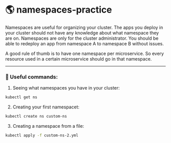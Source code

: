 # 🌎 namespaces-practice

Namespaces are useful for organizing your cluster. The apps you deploy in your cluster should not have any knowledge about what namespace they are on. Namespaces are only for the cluster administrator. You should be able to redeploy an app from namespace A to namespace B without issues.

A good rule of thumb is to have one namespace per microservice. So every resource used in a certain microservice should go in that namespace.

---

### 🚀 Useful commands:

1. Seeing what namespaces you have in your cluster:
```bash
kubectl get ns
```

2. Creating your first namespacet:
```bash
kubectl create ns custom-ns
```

3. Creating a namespace from a file:
```bash
kubectl apply -f custom-ns-2.yml
```
